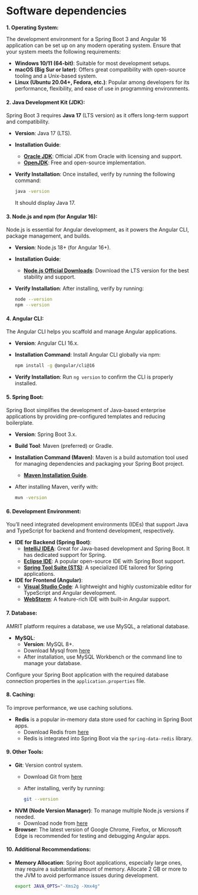 # Software dependencies

**1. Operating System:**

The development environment for a Spring Boot 3 and Angular 16 application can be set up on any modern operating system. Ensure that your system meets the following requirements:

* **Windows 10/11 (64-bit)**: Suitable for most development setups.
* **macOS (Big Sur or later)**: Offers great compatibility with open-source tooling and a Unix-based system.
* **Linux (Ubuntu 20.04+, Fedora, etc.)**: Popular among developers for its performance, flexibility, and ease of use in programming environments.

#### **2. Java Development Kit (JDK):**

Spring Boot 3 requires **Java 17** (LTS version) as it offers long-term support and compatibility.

* **Version**: Java 17 (LTS).
* **Installation Guide**:
  * [**Oracle JDK**](https://www.oracle.com/java/technologies/javase-downloads.html): Official JDK from Oracle with licensing and support.
  * [**OpenJDK**](https://jdk.java.net/17/): Free and open-source implementation.
*   **Verify Installation**: Once installed, verify by running the following command:

    ```bash
    java -version
    ```

    It should display Java 17.

#### **3. Node.js and npm (for Angular 16):**

Node.js is essential for Angular development, as it powers the Angular CLI, package management, and builds.

* **Version**: Node.js 18+ (for Angular 16+).
* **Installation Guide**:
  * [**Node.js Official Downloads**](https://nodejs.org/en/download/): Download the LTS version for the best stability and support.
*   **Verify Installation**: After installing, verify by running:

    ```bash
    node --version
    npm --version
    ```

#### **4. Angular CLI:**

The Angular CLI helps you scaffold and manage Angular applications.

* **Version**: Angular CLI 16.x.
*   **Installation Command**: Install Angular CLI globally via npm:

    ```bash
    npm install -g @angular/cli@16
    ```
* **Verify Installation**: Run `ng version` to confirm the CLI is properly installed.

#### **5. Spring Boot:**

Spring Boot simplifies the development of Java-based enterprise applications by providing pre-configured templates and reducing boilerplate.

* **Version**: Spring Boot 3.x.
* **Build Tool**: Maven (preferred) or Gradle.
* **Installation Command (Maven)**: Maven is a build automation tool used for managing dependencies and packaging your Spring Boot project.
  * [**Maven Installation Guide**](https://maven.apache.org/install.html).
*   After installing Maven, verify with:

    ```bash
    mvn -version
    ```

#### **6. Development Environment:**

You’ll need integrated development environments (IDEs) that support Java and TypeScript for backend and frontend development, respectively.

* **IDE for Backend (Spring Boot)**:
  * [**IntelliJ IDEA**](https://www.jetbrains.com/idea/download/): Great for Java-based development and Spring Boot. It has dedicated support for Spring.
  * [**Eclipse IDE**](https://www.eclipse.org/downloads/): A popular open-source IDE with Spring Boot support.
  * [**Spring Tool Suite (STS)**](https://spring.io/tools): A specialized IDE tailored for Spring applications.
* **IDE for Frontend (Angular)**:
  * [**Visual Studio Code**](https://code.visualstudio.com/download/): A lightweight and highly customizable editor for TypeScript and Angular development.
  * [**WebStorm**](https://www.jetbrains.com/webstorm/download/): A feature-rich IDE with built-in Angular support.

#### **7. Database:**

AMRIT platform requires a database, we use MySQL, a relational database.&#x20;

* **MySQL**:
  * **Version**: MySQL 8+.
  * Download Mysql from [here](https://dev.mysql.com/downloads/installer/)
  * After installation, use MySQL Workbench or the command line to manage your database.

Configure your Spring Boot application with the required database connection properties in the `application.properties` file.

#### **8. Caching:**

To improve performance, we use caching solutions.

* **Redis** is a popular in-memory data store used for caching in Spring Boot apps.
  * Download Redis from [here](https://redis.io/docs/latest/get-started/)
  * Redis is integrated into Spring Boot via the `spring-data-redis` library.

#### **9. Other Tools:**

* **Git**: Version control system.
  * Download Git from [here](https://git-scm.com/downloads)
  *   After installing, verify by running:

      ```bash
      git --version
      ```
* **NVM (Node Version Manager)**: To manage multiple Node.js versions if needed.
  * Download node from [here](https://nodejs.org/en/download/package-manager)
* **Browser**: The latest version of Google Chrome, Firefox, or Microsoft Edge is recommended for testing and debugging Angular apps.

#### **10. Additional Recommendations:**

*   **Memory Allocation**: Spring Boot applications, especially large ones, may require a substantial amount of memory. Allocate 2 GB or more to the JVM to avoid performance issues during development.

    ```bash
    export JAVA_OPTS="-Xms2g -Xmx4g"
    ```

